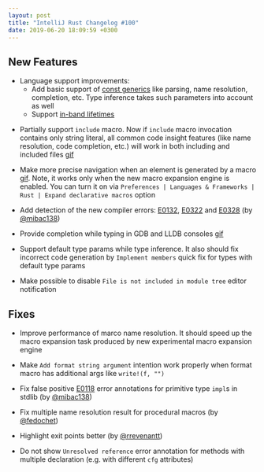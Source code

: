 ```yaml
---
layout: post
title: "IntelliJ Rust Changelog #100"
date: 2019-06-20 18:09:59 +0300
---
```



## New Features

* Language support improvements:
  * Add basic support of [const generics](https://github.com/rust-lang/rfcs/blob/master/text/2000-const-generics.md) like
  parsing, name resolution, completion, etc. Type inference takes such parameters into account as well
  <!-- https://github.com/intellij-rust/intellij-rust/pull/4041 -->
  * Support [in-band lifetimes](https://github.com/rust-lang/rfcs/blob/master/text/2115-argument-lifetimes.md)

<!-- https://github.com/intellij-rust/intellij-rust/pull/3935 -->
* Partially support `include` macro. Now if `include` macro invocation contains only string literal,
all common code insight features (like name resolution, code completion, etc.) 
will work in both including and included files [gif](https://user-images.githubusercontent.com/2539310/58792898-bcaa2c80-85fd-11e9-9e4e-1064fe61b146.gif)

<!-- https://github.com/intellij-rust/intellij-rust/pull/3640 -->
* Make more precise navigation when an element is generated by a macro [gif](https://user-images.githubusercontent.com/2539310/59858565-e1373000-9383-11e9-9231-040e7808089d.gif).
Note, it works only when the new macro expansion engine is enabled.
You can turn it on via `Preferences | Languages & Frameworks | Rust | Expand declarative macros` option 

<!-- https://github.com/intellij-rust/intellij-rust/pull/3832 -->
<!-- https://github.com/intellij-rust/intellij-rust/pull/3980 -->
* Add detection of the new compiler errors: [E0132](https://doc.rust-lang.org/error-index.html#E0132),
[E0322](https://doc.rust-lang.org/error-index.html#E0322) and
[E0328](https://doc.rust-lang.org/error-index.html#E0328) (by [@mibac138])

<!-- https://github.com/intellij-rust/intellij-rust/pull/3952 -->
* Provide completion while typing in GDB and LLDB consoles
[gif](https://user-images.githubusercontent.com/4854600/58892522-0d518080-86f7-11e9-82ee-e0175167ee52.gif)

<!-- https://github.com/intellij-rust/intellij-rust/pull/4034 -->
* Support default type params while type inference. 
It also should fix incorrect code generation by `Implement members` quick fix for types with default type params

<!-- https://github.com/intellij-rust/intellij-rust/pull/3961 -->
* Make possible to disable `File is not included in module tree` editor notification

## Fixes

<!-- https://github.com/intellij-rust/intellij-rust/pull/3749 -->
* Improve performance of marco name resolution. 
It should speed up the macro expansion task produced by new experimental macro expansion engine

<!-- https://github.com/intellij-rust/intellij-rust/pull/4045 -->
* Make `Add format string argument` intention work properly when format macro has additional args like `write!(f, "")`

<!-- https://github.com/intellij-rust/intellij-rust/pull/4029 -->
* Fix false positive [E0118](https://doc.rust-lang.org/error-index.html#E0118) error annotations for primitive type `impl`s in stdlib (by [@mibac138])

<!-- https://github.com/intellij-rust/intellij-rust/pull/4023 -->
* Fix multiple name resolution result for procedural macros (by [@fedochet])

<!-- https://github.com/intellij-rust/intellij-rust/pull/3898 -->
* Highlight exit points better (by [@rrevenantt])

<!-- https://github.com/intellij-rust/intellij-rust/pull/3988 -->
* Do not show `Unresolved reference` error annotation for methods with multiple declaration (e.g. with different `cfg` attributes)



[@fedochet]: https://github.com/fedochet
[@mibac138]: https://github.com/mibac138
[@rrevenantt]: https://github.com/rrevenantt
